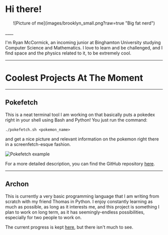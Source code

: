 # Hi there!
<p style="text-align: center;"> ![Picture of me](images/brooklyn_small.png?raw=true "Big fat nerd") </p>
____

I'm Ryan McCormick, an incoming junior at Binghamton University studying Computer Science and Mathematics. I love to learn and be challenged, and I find space and the physics related to it, to be extremely cool.

___

# Coolest Projects At The Moment
___

## Pokefetch
This is a neat terminal tool I am working on that basically puts a pokedex right in your shell using Bash and Python!
You just run the command:
```
./pokefetch.sh <pokemon_name>
```
and get a nice picture and relevant information on the pokemon right there in a screenfetch-esque fashion.

![Pokefetch example](https://github.com/rmccorm4/Pokefetch/blob/master/imgs/oldschool_sprite.png)

For a more detailed description, you can find the GitHub repository [here](https://github.com/rmccorm4/Pokefetch).
___

## Archon
This is currently a very basic programming language that I am writing from scratch with my friend Thomas in Python.
I enjoy constantly learning as much as possible, as long as it interests me, and this project is something I plan to work
on long term, as it has seemingly-endless possibilities, especially for two people to work on.

The current progress is kept [here](https://github.com/rmccorm4/Archon), but there isn't much to see.
